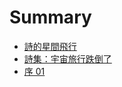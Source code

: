 # Summary

* [詩的星間飛行](README.md)
* [詩集：宇宙旅行跌倒了](Universe/i_fellover_on_the_way_to_universe.md)
 * [序 01](Universe/Prologue01.md)

